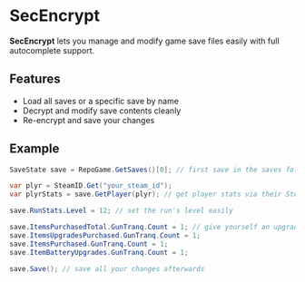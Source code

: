 # SecEncrypt

**SecEncrypt** lets you manage and modify game save files easily with full autocomplete support.

## Features
- Load all saves or a specific save by name  
- Decrypt and modify save contents cleanly  
- Re-encrypt and save your changes  

## Example
```cs
SaveState save = RepoGame.GetSaves()[0]; // first save in the saves folder

var plyr = SteamID.Get("your_steam_id");
var plyrStats = save.GetPlayer(plyr); // get player stats via their SteamID

save.RunStats.Level = 12; // set the run's level easily

save.ItemsPurchasedTotal.GunTranq.Count = 1; // give yourself an upgraded tranq gun easily for example
save.ItemsUpgradesPurchased.GunTranq.Count = 1;
save.ItemsPurchased.GunTranq.Count = 1;
save.ItemBatteryUpgrades.GunTranq.Count = 1;

save.Save(); // save all your changes afterwards
```
